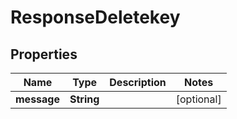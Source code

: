 

# ResponseDeletekey


## Properties

| Name | Type | Description | Notes |
|------------ | ------------- | ------------- | -------------|
|**message** | **String** |  |  [optional] |



